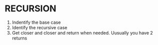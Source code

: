  # RECURSION
 
 1. Indentify the base case
 2. Identify the recursive case
 3. Get closer and closer and return when needed. Uusually you have 2 returns 
